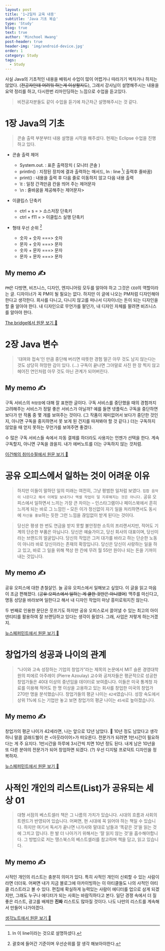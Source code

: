 ```yaml
---
layout: post
title: '1~2일차 교육 내용'
subtitle: 'Java 기초 복습'
type: 'Study'
blog: true
text: true
author: 'Minchoel Hwang'
post-header: true
header-img: 'img/android-device.jpg'
order: 1
category: Study
tags:
  - Study
---
```


사실 Java의 기초적인 내용을 배워서 수업이 많이 어렵거나 따라가기 벅차거나 하지는 않았다. (~~전공자인데 어려워 하는게 이상할지도~~), 그래서 강사님이 설명해주시는 내용을 요약 정리를 하고, 다시한번 리마인딩하는 느낌으로 수업을 듣고있다.

> 비전공자분들도 같이 수업을 듣기에 차근차근 설명해주시는 것 같다.

# 1장 Java의 기초

> 콘솔 출력 부분부터 내용 설명을 시작을 해주셨다.
> 현재는 Eclipse 수업을 진행하고 있다.

- 콘솔 출력 제어

  - System.out. : 표준 출력장치 ( 모니터 콘솔 )
  - println() : 지정된 장치에 결과 출력하는 매서드, ln : line [^1]( 출력후 줄바꿈)
  - print() : 내용을 출력 후 다음 줄로 이동하지 않고 다음 내용 출력
  - \t : 일정 간격만큼 칸을 띄어 주는 제어문자
  - \n : 줄바꿈을 제공해주는 제어문자>

- 이클립스 단축키

  - ctrl + s = > 소스저장 단축키
  - ctrl + f11 = > 이클립스 실행 단축키

- 형태 우선 순위 [^2]
  - 숫자 + 숫자 ===> 숫자
  - 문자 + 숫자 ===> 문자
  - 숫자 + 문자 ===> 문자
  - 문자 + 문자 ===> 문자

[^1]: ln 이 line이라는 것으로 설명하셨다.
[^2]: 괄호에 들어간 기준이며 우선순위를 잘 생각 해보아야한다.

## My memo ✍️

`PM`은 다방면, 비즈니스, 디자인, 엔지니어링 모두를 알아야 하고 그것은 `CEO`의 역할이라는 글. 디자이너가 꼭 PM이 될 필요는 없다. 하지만 이 글에 나오는 PM처럼 디자인해야 한다고 생각한다. 회사를 다니고, 다니지 않고를 떠나서 디자이너는 돈이 되는 디자인을 할 줄 알아야 한다. 내 디자인으로 무언가를 팔던가, 내 디자인 자체를 팔려면 비즈니스를 알아야 한다.

[The bridge에서 원문 보기 🔗](http://bridge.500startups.co.kr/%ED%94%84%EB%A1%9C%EB%8D%95%ED%8A%B8-%EB%A7%A4%EB%8B%88%EC%A0%80%EB%8A%94-%EC%A0%9C2%EC%9D%98-ceo/)

# 2장 Java 변수

> '대여와 접속'인 만큼 중단해 버리면 따뜻한 경험 말곤 아무 것도 남지 않는다는 것도 상당히 허망한 감이 있다. (...) 구독이 끝나면 그야말로 사진 한 장 찍지 않고 헤어진 연인처럼 아무 것도 아닌 관계가 되어버린다.

## My memo ✍️

구독 서비스의 `허망함`에 대해 잘 표현한 글이다. 구독 서비스를 중단했을 때의 경험까지 고려해주는 서비스가 정말 좋은 서비스가 아닐까? 예를 들면 넷플릭스 구독을 중단하면 보다가 만 작품 중 몇 개를 보여주는 것이다. (그 작품이 재미없어서 보다가 중단한 것인지, 아니면 구독을 중지하면서 못 보게 된 건지를 따져봐야 할 것 같다.) 더는 구독하지 않았을 때 얻지 못하는 무언가를 보여주면 좋겠다.

수 많은 구독 서비스들 속에서 자동 결제를 하더라도 사용자는 언젠가 선택을 한다. 계속 구독할지, 아니면 구독을 끊을지. 내가 에버노트를 더는 구독하지 않는 것처럼.

[이건해의 취미수필에서 원문 보기 🔗](https://brunch.co.kr/@memocaptain/44)

# 공유 오피스에서 일하는 것이 어려운 이유

> 하지만 이들이 말하던 일의 미래는 여전히, 그냥 평범한 일처럼 보였다. `힙합 음악이 나온다고 해서 이메일 보내기나 엑셀 작업이 덜 지루해지는 것은 아니다.` 공유 오피스에서 일하면서 느끼는 가장 큰 차이는 – 인스타그램이나 페이스북에서 흔히 느끼게 되는 바로 그 느낌인 – 모든 이가 정신없이 자기 일을 처리하면서도 동시에 `자신을 홍보`하는 듯한 그런 느낌을 끊임없이 받게 된다는 것이다.

> 당신은 평생 한 번도 연금을 받지 못할 불안정한 소득의 프리랜서지만, 적어도 기계의 단순한 부품은 아닙니다. 당신은 예술가이고, 당신 회사의 대표이며, 당신이라는 브랜드의 얼굴입니다. 당신의 작업은 그저 대가를 바라고 하는 단순한 노동이 아니라 바로 당신이라는 존재의 확장입니다. 당신은 당신이 사랑하는 일을 하고 있고, 바로 그 일을 위해 책상 한 칸에 무려 월 55만 원이나 되는 돈을 기꺼이 내는 것입니다.

## My memo ✍️

공유 오피스에 대한 촌철살인. 늘 공유 오피스에서 일해보고 싶었다. 이 글을 읽고 마음이 조금 편해졌다. (~~공유 오피스에서 일하는 게 쿨한 것만은 아니였어~~) 맥주를 마신다고, 명동 성당을 바라보며 일한다고 해서 내 디자인 작업이 마냥 흥미로워지진 않는다.

두 번째로 인용한 문단은 웃프기도 하지만 공유 오피스로서 끌어낼 수 있는 최고의 아이덴티티를 활용하여 잘 브랜딩하고 있다는 생각이 들었다. 그래, 사업은 저렇게 하는거겠지.

[뉴스페퍼민트에서 원문 보기 🔗](http://newspeppermint.com/2018/04/19/m-wework/)

# 창업가의 성공과 나이의 관계

> “나이와 고속 성장하는 기업의 창업가”라는 제목의 논문에서 MIT 슬론 경영대학원의 피에르 아주레이 (Pierre Azoulay) 교수와 공저자들은 평균적으로 성공한 창업가들은 40대 이상의 중년임을 데이터로 보여줍니다. 이들은 미국 통계청 자료를 이용해 적어도 한 명 이상을 고용하고 있는 회사를 창업한 미국의 창업가 270만 명을 분석했습니다. 창업가들의 평균 나이는 `42세`였습니다. 성장 속도에서 상위 1%에 드는 기업만 놓고 보면 창업가의 평균 나이는 `45세`로 높아졌습니다.

## My memo ✍️

창업가의 평균 나이가 42세라면, 나는 앞으로 12년 남았다. 🤔 10년 정도 남았다고 생각하니 말콤 글래드웰이 쓴 <아웃라이어>가 떠오른다. 전문가가 되려면 1만시간이 필요하다는 게 주 요지다. 1만시간을 하루에 3시간씩 치면 10년 정도 된다. 내게 남은 10년을 또 다른 분야의 전문가가 되어 창업하면 되겠다. (?) 우선 디지털 프로덕트 디자인을 정복하자.

[뉴스페퍼민트에서 원문 보기 🔗](http://newspeppermint.com/2018/07/12/entrepreneursandage/)

# 사적인 개인의 리스트(List)가 공유되는 세상 01

> 대형 서점의 베스트셀러 책은 그 나름의 가치가 있습니다. 시대의 흐름과 사회의 트렌드가 반영되어 있습니다. 어쩌면, 현 시대에 꼭 읽어야 하는 책일 수 있습니다. 하지만 여기서 독서가 끝나면 나가사와 말대로 남들과 ‘똑같은 것’을 읽는 것에 그치고 맙니다. 한 발 더 나아가기 위해서는 ‘잘 읽지 않는 것’을 흡수해야합니다. 그 방법으로 저는 땡스북스의 베스트셀러를 참고하며 책을 담고, 읽고 있습니다.

## My memo ✍️

사적인 개인의 리스트는 충분히 의미가 있다. 특히 사적인 개인이 신뢰할 수 있는 사람이라면 더더욱. 어쩌면 내가 지금 블로그에 아카이빙하는 이 아티클들도 나의 사적인 아티클 리스트라고 볼 수 있다. 편집에 확실하게 능력있는 사람이 에디터를 업으로 삼게 되겠지만, 그래도 누구나 에디터가 되는 사회는 바람직하다고 본다. 일단 경쟁 속에서 더 질 좋은 리스트, 광고를 배제한 **진짜** 리스트도 많아질 것이다. 나도 나만의 리스트를 계속해서 만들어 나가야겠다.

[생각노트에서 원문 보기 🔗](https://insidestory.kr/20485)
